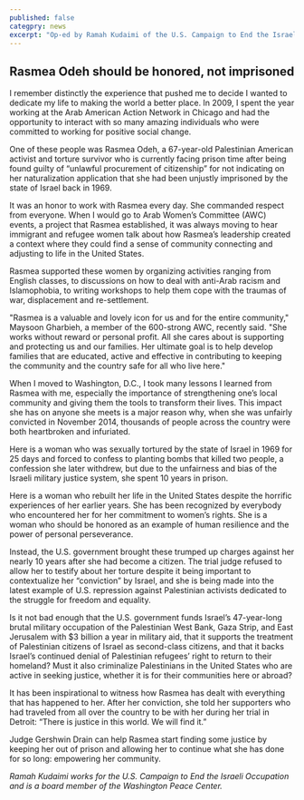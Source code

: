 ```yaml
---
published: false
categpry: news
excerpt: "Op-ed by Ramah Kudaimi of the U.S. Campaign to End the Israeli Occupation and board member of the Washington Peace Center"
---
```


## Rasmea Odeh should be honored, not imprisoned

I remember distinctly the experience that pushed me to decide I wanted to dedicate my life to making the world a better place. In 2009, I spent the year working at the Arab American Action Network in Chicago and had the opportunity to interact with so many amazing individuals who were committed to working for positive social change. 

One of these people was Rasmea Odeh, a 67-year-old Palestinian American activist and torture survivor who is currently facing prison time after being found guilty of “unlawful procurement of citizenship” for not indicating on her naturalization application that she had been unjustly imprisoned by the state of Israel back in 1969. 

It was an honor to work with Rasmea every day. She commanded respect from everyone. When I would go to Arab Women’s Committee (AWC) events, a project that Rasmea established, it was always moving to hear immigrant and refugee women talk about how Rasmea’s leadership created a context where they could find a sense of community connecting and adjusting to life in the United States. 

Rasmea supported these women by organizing activities ranging from English classes, to discussions on how to deal with anti-Arab racism and Islamophobia, to writing workshops to help them cope with the traumas of war, displacement and re-settlement. 

"Rasmea is a valuable and lovely icon for us and for the entire community," Maysoon Gharbieh, a member of the 600-strong AWC, recently said. "She works without reward or personal profit. All she cares about is supporting and protecting us and our families. Her ultimate goal is to help develop families that are educated, active and effective in contributing to keeping the community and the country safe for all who live here."

When I moved to Washington, D.C., I took many lessons I learned from Rasmea with me, especially the importance of strengthening one’s local community and giving them the tools to transform their lives. This impact she has on anyone she meets is a major reason why, when she was unfairly convicted in November 2014, thousands of people across the country were both heartbroken and infuriated. 

Here is a woman who was sexually tortured by the state of Israel in 1969 for 25 days and forced to confess to planting bombs that killed two people, a confession she later withdrew, but due to the unfairness and bias of the Israeli military justice system, she spent 10 years in prison. 

Here is a woman who rebuilt her life in the United States despite the horrific experiences of her earlier years. She has been recognized by everybody who encountered her for her commitment to women’s rights. She is a woman who should be honored as an example of human resilience and the power of personal perseverance. 

Instead, the U.S. government brought these trumped up charges against her nearly 10 years after she had become a citizen. The trial judge refused to allow her to testify about her torture despite it being important to contextualize her “conviction” by Israel, and she is being made into the latest example of U.S. repression against Palestinian activists dedicated to the struggle for freedom and equality.

Is it not bad enough that the U.S. government funds Israel’s 47-year-long brutal military occupation of the Palestinian West Bank, Gaza Strip, and East Jerusalem with $3 billion a year in military aid, that it supports the treatment of Palestinian citizens of Israel as second-class citizens, and that it backs Israel’s continued denial of Palestinian refugees’ right to return to their homeland? Must it also criminalize Palestinians in the United States who are active in seeking justice, whether it is for their communities here or abroad? 

It has been inspirational to witness how Rasmea has dealt with everything that has happened to her. After her conviction, she told her supporters who had traveled from all over the country to be with her during her trial in Detroit: “There is justice in this world. We will find it.” 

Judge Gershwin Drain can help Rasmea start finding some justice by keeping her out of prison and allowing her to continue what she has done for so long: empowering her community.  


_Ramah Kudaimi works for the U.S. Campaign to End the Israeli Occupation and is a board member of the Washington Peace Center._
